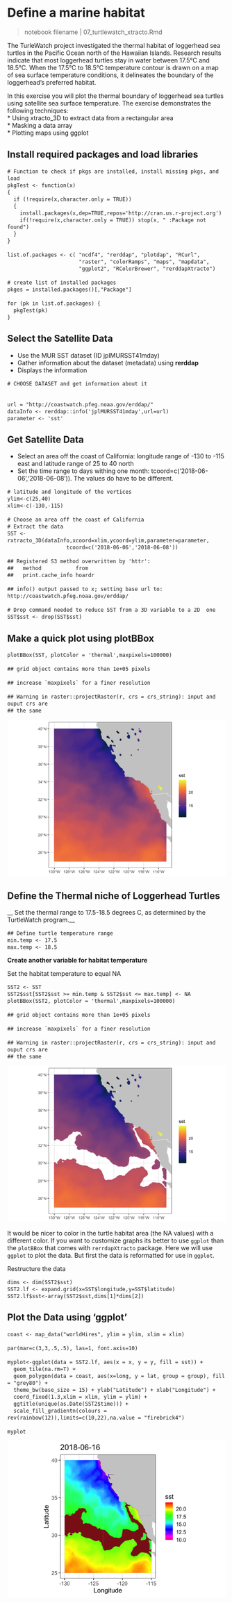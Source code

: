 Define a marine habitat
=======================

> notebook filename | 07\_turtlewatch\_xtracto.Rmd

The TurleWatch project investigated the thermal habitat of loggerhead
sea turtles in the Pacific Ocean north of the Hawaiian Islands. Research
results indicate that most loggerhead turtles stay in water between
17.5°C and 18.5°C. When the 17.5°C to 18.5°C temperature contour is
drawn on a map of sea surface temperature conditions, it delineates the
boundary of the loggerhead’s preferred habitat.

In this exercise you will plot the thermal boundary of loggerhead sea
turtles using satellite sea surface temperature. The exercise
demonstrates the following techniques:  
\* Using xtracto\_3D to extract data from a rectangular area  
\* Masking a data array  
\* Plotting maps using ggplot

Install required packages and load libraries
--------------------------------------------

    # Function to check if pkgs are installed, install missing pkgs, and load
    pkgTest <- function(x)
    {
      if (!require(x,character.only = TRUE))
      {
        install.packages(x,dep=TRUE,repos='http://cran.us.r-project.org')
        if(!require(x,character.only = TRUE)) stop(x, " :Package not found")
      }
    }

    list.of.packages <- c( "ncdf4", "rerddap", "plotdap", "RCurl",  
                           "raster", "colorRamps", "maps", "mapdata",
                           "ggplot2", "RColorBrewer", "rerddapXtracto")

    # create list of installed packages
    pkges = installed.packages()[,"Package"]

    for (pk in list.of.packages) {
      pkgTest(pk)
    }

Select the Satellite Data
-------------------------

-   Use the MUR SST dataset (ID jplMURSST41mday)  
-   Gather information about the dataset (metadata) using **rerddap**  
-   Displays the information

<!-- -->

    # CHOOSE DATASET and get information about it 


    url = "http://coastwatch.pfeg.noaa.gov/erddap/"
    dataInfo <- rerddap::info('jplMURSST41mday',url=url)
    parameter <- 'sst'

Get Satellite Data
------------------

-   Select an area off the coast of California: longitude range of -130
    to -115 east and latitude range of 25 to 40 north  
-   Set the time range to days withing one month:
    tcoord=c(‘2018-06-06’,‘2018-06-08’)). The values do have to be
    different.

<!-- -->

    # latitude and longitude of the vertices
    ylim<-c(25,40)
    xlim<-c(-130,-115)

    # Choose an area off the coast of California
    # Extract the data
    SST <- rxtracto_3D(dataInfo,xcoord=xlim,ycoord=ylim,parameter=parameter, 
                       tcoord=c('2018-06-06','2018-06-08'))

    ## Registered S3 method overwritten by 'httr':
    ##   method           from  
    ##   print.cache_info hoardr

    ## info() output passed to x; setting base url to: http://coastwatch.pfeg.noaa.gov/erddap/

    # Drop command needed to reduce SST from a 3D variable to a 2D  one  
    SST$sst <- drop(SST$sst) 

Make a quick plot using plotBBox
--------------------------------

    plotBBox(SST, plotColor = 'thermal',maxpixels=100000)

    ## grid object contains more than 1e+05 pixels

    ## increase `maxpixels` for a finer resolution

    ## Warning in raster::projectRaster(r, crs = crs_string): input and ouput crs are
    ## the same

![](06-turtlewatch_xtracto_files/figure-markdown_strict/qplot-1.png)

Define the Thermal niche of Loggerhead Turtles
----------------------------------------------

\_\_ Set the thermal range to 17.5-18.5 degrees C, as determined by the
TurtleWatch program.\_\_

    ## Define turtle temperature range
    min.temp <- 17.5
    max.temp <- 18.5

**Create another variable for habitat temperature**

Set the habitat temperature to equal NA

    SST2 <- SST
    SST2$sst[SST2$sst >= min.temp & SST2$sst <= max.temp] <- NA
    plotBBox(SST2, plotColor = 'thermal',maxpixels=100000)

    ## grid object contains more than 1e+05 pixels

    ## increase `maxpixels` for a finer resolution

    ## Warning in raster::projectRaster(r, crs = crs_string): input and ouput crs are
    ## the same

![](06-turtlewatch_xtracto_files/figure-markdown_strict/makeVar-1.png)

It would be nicer to color in the turtle habitat area (the NA values)
with a different color. If you want to customize graphs its better to
use `ggplot` than the `plotBBox` that comes with `rerrdapXtracto`
package. Here we will use `ggplot` to plot the data. But first the data
is reformatted for use in `ggplot`.

Restructure the data

    dims <- dim(SST2$sst)
    SST2.lf <- expand.grid(x=SST$longitude,y=SST$latitude)
    SST2.lf$sst<-array(SST2$sst,dims[1]*dims[2])

Plot the Data using ‘ggplot’
----------------------------

    coast <- map_data("worldHires", ylim = ylim, xlim = xlim)

    par(mar=c(3,3,.5,.5), las=1, font.axis=10)

    myplot<-ggplot(data = SST2.lf, aes(x = x, y = y, fill = sst)) +
      geom_tile(na.rm=T) +
      geom_polygon(data = coast, aes(x=long, y = lat, group = group), fill = "grey80") +
      theme_bw(base_size = 15) + ylab("Latitude") + xlab("Longitude") +
      coord_fixed(1.3,xlim = xlim, ylim = ylim) +
      ggtitle(unique(as.Date(SST2$time))) +
      scale_fill_gradientn(colours = rev(rainbow(12)),limits=c(10,22),na.value = "firebrick4") 

    myplot

![](06-turtlewatch_xtracto_files/figure-markdown_strict/plot-1.png)
